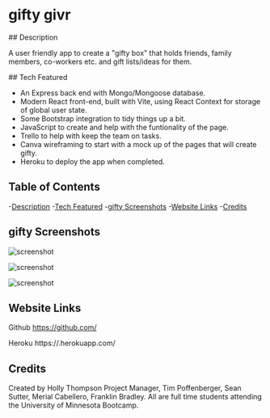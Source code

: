 # gifty givr

<a id="desc">
## Description

A user friendly app to create a "gifty box" that holds friends, family members, co-workers etc. and gift lists/ideas for them. 

<a id="tech">
## Tech Featured

- An Express back end with Mongo/Mongoose database.
- Modern React front-end, built with Vite, using React Context for storage of global user state.
- Some Bootstrap integration to tidy things up a bit.
- JavaScript to create and help with the funtionality of the page.
- Trello to help with keep the team on tasks.
- Canva wireframing to start with a mock up of the pages that will create gifty. 
- Heroku to deploy the app when completed.


## Table of Contents
-[Description](#desc)
-[Tech Featured](#tech)
-[gifty Screenshots](#gs)
-[Website Links](#websitelinks)
-[Credits](#credits)

  <a id="gs"></a>
## gifty Screenshots

![screenshot](./.png)

![screenshot](./.png)

![screenshot](./.png)

<a id="websitelinks"></a>
## Website Links

Github https://github.com/

Heroku https://.herokuapp.com/

<a id="credits"></a>
## Credits

Created by Holly Thompson Project Manager, Tim Poffenberger, Sean Sutter, Merial Cabellero, Franklin Bradley. All are full time students attending the University of Minnesota Bootcamp. 
